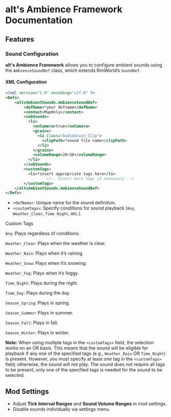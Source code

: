 # alt's Ambience Framework Documentation

## Features

### Sound Configuration

**alt's Ambience Framework** allows you to configure ambient sounds using the `AmbienceSoundDef` class, which extends RimWorld’s `SoundDef`.

#### XML Configuration

```xml
<?xml version="1.0" encoding="utf-8" ?>
<Defs>
	<altsAmbientSounds.AmbienceSoundDef>
		<defName>*your defname</defName>
		<context>MapOnly</context>
		<subSounds>
		  <li>
			<onCamera>true</onCamera>
			<grains>
			  <li Class="AudioGrain_Clip">
				<clipPath>*sound file name</clipPath>
			  </li>
			</grains>
			<volumeRange>20~20</volumeRange>
		  </li>
		</subSounds>
		<customTags>
		  <li>*insert appropriate tags here</li>
                  <!-- Insert more tags if necessary -->
		</customTags>
	</altsAmbientSounds.AmbienceSoundDef>
</Defs>
```
- `<defName>`: Unique name for the sound definition.
- `<customTags>`: Specify conditions for sound playback (`Any`, `Weather_Clear`, `Time_Night`, etc.).

Custom Tags

  `Any`: Plays regardless of conditions.
  
  `Weather_Clear`: Plays when the weather is clear.
  
  `Weather_Rain`: Plays when it’s raining.
  
  `Weather_Snow`: Plays when it’s snowing.
  
  `Weather_Fog`: Plays when it’s foggy.
  
  `Time_Night`: Plays during the night.
  
  `Time_Day`: Plays during the day.
  
  `Season_Spring`: Plays in spring.
  
  `Season_Summer`: Plays in summer.
  
  `Season_Fall`: Plays in fall.
  
  `Season_Winter`: Plays in winter.
  
**Note:** When using multiple tags in the `<customTags>` field, the selection works on an OR basis. This means that the sound will be eligible for playback if any one of the specified tags (e.g., `Weather_Rain` OR `Time_Night`) is present. However, you must specify at least one tag in the `<customTags>` field; otherwise, the sound will not play. The sound does not require all tags to be present, only one of the specified tags is needed for the sound to be selected.

## Mod Settings

- Adjust **Tick Interval Ranges** and **Sound Volume Ranges** in mod settings.
- Disable sounds individually via settings menu.
